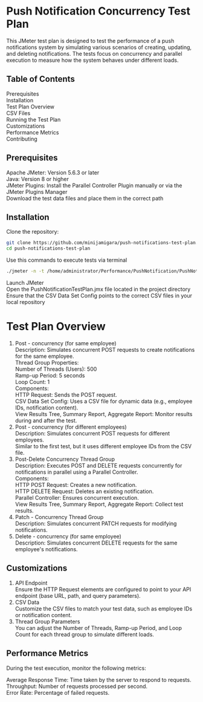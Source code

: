 # Push Notification Concurrency Test Plan

This JMeter test plan is designed to test the performance of a push notifications system by simulating various scenarios of creating, updating, and deleting notifications. The tests focus on concurrency and parallel execution to measure how the system behaves under different loads.

## Table of Contents</br>
Prerequisites</br>
Installation</br>
Test Plan Overview</br>
CSV Files</br>
Running the Test Plan</br>
Customizations</br>
Performance Metrics</br>
Contributing

## Prerequisites
Apache JMeter: Version 5.6.3 or later </br>
Java: Version 8 or higher </br>
JMeter Plugins: Install the Parallel Controller Plugin manually or via the JMeter Plugins Manager </br>
Download the test data files and place them in the correct path </br>

## Installation
Clone the repository:
```bash
git clone https://github.com/minijamigara/push-notifications-test-plan.git
cd push-notifications-test-plan
```
Use this commands to execute tests via terminal
```bash
./jmeter -n -t /home/administrator/Performance/PushNotification/PushNotificationTestPlan.jmx -l /home/administrator/Performance/results.jtl
```



Launch JMeter </br>
Open the PushNotificationTestPlan.jmx file located in the project directory </br>
Ensure that the CSV Data Set Config points to the correct CSV files in your local repository </br>

# Test Plan Overview
1. Post - concurrency (for same employee) </br>
Description: Simulates concurrent POST requests to create notifications for the same employee. </br>
Thread Group Properties: </br>
Number of Threads (Users): 500 </br>
Ramp-up Period: 5 seconds </br>
Loop Count: 1 </br>
Components: </br>
HTTP Request: Sends the POST request. </br>
CSV Data Set Config: Uses a CSV file for dynamic data (e.g., employee IDs, notification content). </br>
View Results Tree, Summary Report, Aggregate Report: Monitor results during and after the test. </br>
2. Post - concurrency (for different employees)  </br>
Description: Simulates concurrent POST requests for different employees.  </br>
Similar to the first test, but it uses different employee IDs from the CSV file.  </br>
3. Post-Delete Concurrency Thread Group  </br>
Description: Executes POST and DELETE requests concurrently for notifications in parallel using a Parallel Controller.  </br>
Components:  </br>
HTTP POST Request: Creates a new notification.  </br>
HTTP DELETE Request: Deletes an existing notification.  </br>
Parallel Controller: Ensures concurrent execution. </br>
View Results Tree, Summary Report, Aggregate Report: Collect test results.  </br>
4. Patch - Concurrency Thread Group  </br>
Description: Simulates concurrent PATCH requests for modifying notifications.  </br>
5. Delete - concurrency (for same employee)  </br>
Description: Simulates concurrent DELETE requests for the same employee's notifications.  </br>


## Customizations
1. API Endpoint </br>
Ensure the HTTP Request elements are configured to point to your API endpoint (base URL, path, and query parameters). </br>
2. CSV Data </br>
Customize the CSV files to match your test data, such as employee IDs or notification content. </br>
3. Thread Group Parameters </br>
You can adjust the Number of Threads, Ramp-up Period, and Loop Count for each thread group to simulate different loads. </br>

## Performance Metrics
During the test execution, monitor the following metrics: </br>

Average Response Time: Time taken by the server to respond to requests. </br>
Throughput: Number of requests processed per second. </br>
Error Rate: Percentage of failed requests. </br>



